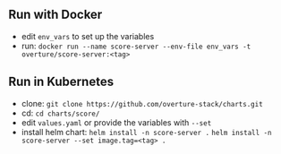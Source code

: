 ## Run with Docker

- edit `env_vars` to set up the variables
- run: `docker run --name score-server --env-file env_vars -t overture/score-server:<tag>`

## Run in Kubernetes

- clone: `git clone https://github.com/overture-stack/charts.git`
- cd: `cd charts/score/`
- edit `values.yaml` or provide the variables with `--set`
- install helm chart: 
`helm install -n score-server .`
`helm install -n score-server --set image.tag=<tag> .`